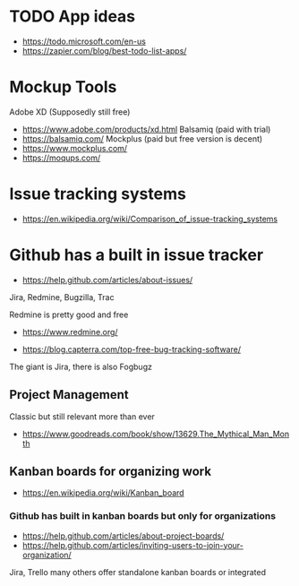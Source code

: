 # TODO App ideas

* https://todo.microsoft.com/en-us
* https://zapier.com/blog/best-todo-list-apps/


# Mockup Tools

Adobe XD (Supposedly still free)
* https://www.adobe.com/products/xd.html
Balsamiq (paid with trial)
* https://balsamiq.com/
Mockplus (paid but free version is decent)
* https://www.mockplus.com/
* https://moqups.com/



# Issue tracking systems

* https://en.wikipedia.org/wiki/Comparison_of_issue-tracking_systems

# Github has a built in issue tracker

* https://help.github.com/articles/about-issues/

Jira, Redmine, Bugzilla, Trac

Redmine is pretty good and free
* https://www.redmine.org/

* https://blog.capterra.com/top-free-bug-tracking-software/

The giant is Jira, there is also Fogbugz


## Project Management

Classic but still relevant more than ever

* https://www.goodreads.com/book/show/13629.The_Mythical_Man_Month

## Kanban boards for organizing work

* https://en.wikipedia.org/wiki/Kanban_board

### Github has built in kanban boards but only for organizations

* https://help.github.com/articles/about-project-boards/
* https://help.github.com/articles/inviting-users-to-join-your-organization/

Jira, Trello many others offer standalone kanban boards or integrated
